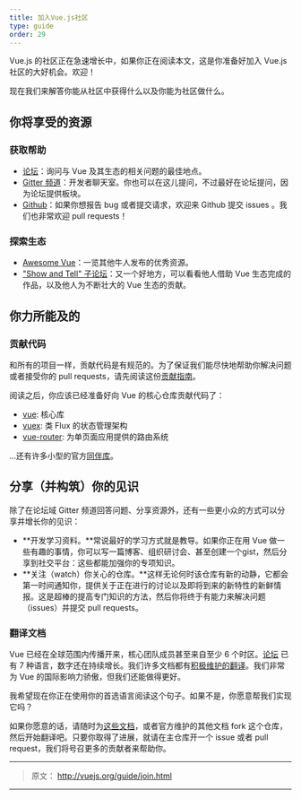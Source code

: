 ```yaml
---
title: 加入Vue.js社区
type: guide
order: 29
---
```


Vue.js 的社区正在急速增长中，如果你正在阅读本文，这是你准备好加入 Vue.js 社区的大好机会。欢迎！

现在我们来解答你能从社区中获得什么以及你能为社区做什么。

## 你将享受的资源

### 获取帮助

- [论坛](http://forum.vuejs.org/)：询问与 Vue 及其生态的相关问题的最佳地点。
- [Gitter 频道](https://gitter.im/vuejs/vue)：开发者聊天室。你也可以在这儿提问，不过最好在论坛提问，因为论坛提供板块。
- [Github](https://github.com/vuejs)：如果你想报告 bug 或者提交请求，欢迎来 Github 提交 issues 。我们也非常欢迎 pull requests！

### 探索生态

- [Awesome Vue](https://github.com/vuejs/awesome-vue)：一览其他牛人发布的优秀资源。
- ["Show and Tell" 子论坛](http://forum.vuejs.org/c/show-and-tell)：又一个好地方，可以看看他人借助 Vue 生态完成的作品，以及他人为不断壮大的 Vue 生态的贡献。


## 你力所能及的

### 贡献代码

和所有的项目一样，贡献代码是有规范的。为了保证我们能尽快地帮助你解决问题或者接受你的 pull requests，请先阅读这份[贡献指南](https://github.com/vuejs/vue/blob/dev/.github/CONTRIBUTING.md)。

阅读之后，你应该已经准备好向 Vue 的核心仓库贡献代码了：

- [vue](https://github.com/vuejs/vue): 核心库
- [vuex](https://github.com/vuejs/vuex): 类 Flux 的状态管理架构
- [vue-router](https://github.com/vuejs/vue-router): 为单页面应用提供的路由系统

...还有许多小型的官方[同伴库](https://github.com/vuejs)。

## 分享（并构筑）你的见识

除了在论坛域 Gitter 频道回答问题、分享资源外，还有一些更小众的方式可以分享并增长你的见识：

- **开发学习资料。**常说最好的学习方式就是教导。如果你正在用 Vue 做一些有趣的事情，你可以写一篇博客、组织研讨会、甚至创建一个gist，然后分享到社交平台：这些都能加强你的专项知识。
- **关注（watch）你关心的仓库。**这样无论何时该仓库有新的动静，它都会第一时间通知你，提供关于正在进行的讨论以及即将到来的新特性的新鲜情报。这是超棒的提高专门知识的方法，然后你将终于有能力来解决问题（issues）并提交 pull requests。

### 翻译文档

Vue 已经在全球范围内传播开来，核心团队成员甚至来自至少 6 个时区。[论坛](http://forum.vuejs.org/) 已有 7 种语言，数字还在持续增长。我们许多文档都有[积极维护的翻译](https://github.com/vuejs?utf8=%E2%9C%93&query=vuejs.org)。我们非常为 Vue 的国际影响力骄傲，但我们还能做得更好。

我希望现在你正在使用你的首选语言阅读这个句子。如果不是，你愿意帮我们实现它吗？

如果你愿意的话，请随时为[这些文档](https://github.com/vuejs/vuejs.org/)，或者官方维护的其他文档 fork 这个仓库，然后开始翻译吧。只要你取得了进展，就请在主仓库开一个 issue 或者 pull request，我们将号召更多的贡献者来帮助你。

***

> 原文： http://vuejs.org/guide/join.html

***
